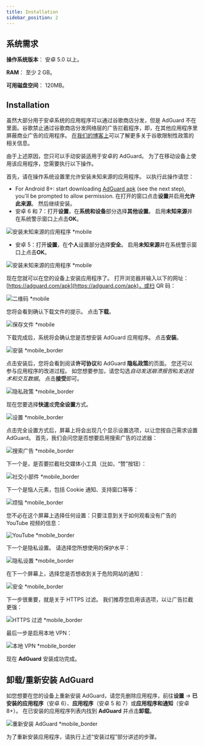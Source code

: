 ```yaml
---
title: Installation
sidebar_position: 2
---
```


## 系统需求

**操作系统版本**： 安卓 5.0 以上。

**RAM**： 至少 2 GB。

**可用磁盘空间**： 120MB。

## Installation

虽然大部分用于安卓系统的应用程序可以通过谷歌商店分发，但是 AdGuard 不在里面。谷歌禁止通过谷歌商店分发网络层的广告拦截程序，即，在其他应用程序里屏蔽商业广告的应用程序。 [在我们的博客上](https://blog.adguard.com/en/google-removes-adguard-android-app-google-play/)可以了解更多关于谷歌限制性政策的相关信息。

由于上述原因，您只可以手动安装适用于安卓的 AdGuard。 为了在移动设备上使用该应用程序，您需要执行以下操作。

首先，请在操作系统设置里允许安装未知来源的应用程序。 以执行此操作请您：

* For Android 8+: start downloading [AdGuard apk](https://adguard.com/download.html?auto=1) (see the next step), you'll be prompted to allow permission. 在打开的窗口点击**设置**并启用**允许此来源**。 然后继续安装。
* 安卓 6 和 7：打开**设置**，在**系统和设备**部分选择**其他设置**。 启用**未知来源**并在系统警示窗口上点击**OK**。

![安装未知来源的应用程序 *mobile](https://cdn.adtidy.org/content/kb/ad_blocker/android/installation/unknown_sources1.png)

* 安卓 5：打开**设置**，在**个人**设置部分选择**安全**。 启用**未知来源**并在系统警示窗口上点击**OK**。

![安装未知来源的应用程序 *mobile](https://cdn.adtidy.org/content/kb/ad_blocker/android/installation/unknown_sources2.png)

现在您就可以在您的设备上安装应用程序了。 打开浏览器并输入以下的网址：[https://adguard.com/apk](https://adguard.com/apk)，或扫 QR 码：

![二维码 *mobile](https://cdn.adtidy.org/content/kb/ad_blocker/android/installation/qr.png)

您将会看到确认下载文件的提示。 点击**下载**。

![保存文件 *mobile](https://cdn.adtidy.org/content/kb/ad_blocker/android/installation/save_the_file.png)

下载完成后，系统将会确认您是否想安装 AdGuard 应用程序。 点击**安装**。

![安装 *mobile_border](https://cdn.adtidy.org/content/kb/ad_blocker/android/installation/1.png)

点击安装后，您将会看到阅读**许可协议**和 AdGuard **隐私政策**的页面。 您还可以参与应用程序的改进过程。 如您想要参加，请您勾选*自动发送崩溃报告*和*发送技术和交互数据*。 点击**接受**即可。

![隐私政策 *mobile_border](https://cdn.adtidy.org/content/kb/ad_blocker/android/installation/2.png)

现在您要选择**快速**或**完全设置**方式。

![设置 *mobile_border](https://cdn.adtidy.org/content/kb/ad_blocker/android/installation/3.png)

点击完全设置方式后，屏幕上将会出现几个显示设置选项，以让您按自己需求设置 AdGuard。 首先，我们会问您是否想要启用搜索广告的过滤器：

![搜索广告 *mobile_border](https://cdn.adtidy.org/content/kb/ad_blocker/android/installation/5.png)

下一个是，是否要拦截社交媒体小工具（比如，“赞”按钮）：

![社交小部件 *mobile_border](https://cdn.adtidy.org/content/kb/ad_blocker/android/installation/6.png)

下一个是恼人元素，包括 Cookie 通知、支持窗口等等：

![烦恼 *mobile_border](https://cdn.adtidy.org/content/kb/ad_blocker/android/installation/7.png)

您不必在这个屏幕上选择任何设置：只要注意到关于如何观看没有广告的 YouTube 视频的信息：

![YouTube *mobile_border](https://cdn.adtidy.org/content/kb/ad_blocker/android/installation/youtube.jpg)

下一个是隐私设置。 请选择您所想使用的保护水平：

![隐私设置 *mobile_border](https://cdn.adtidy.org/content/kb/ad_blocker/android/installation/8.png)

在下一个屏幕上，选择您是否想收到关于危险网站的通知：

![安全 *mobile_border](https://cdn.adtidy.org/content/kb/ad_blocker/android/installation/9.png)

下一步很重要，就是关于 HTTPS 过滤。 我们推荐您启用该选项，以让广告拦截更强：

![HTTPS 过滤 *mobile_border](https://cdn.adtidy.org/content/kb/ad_blocker/android/installation/10.png)

最后一步是启用本地 VPN：

![本地 VPN *mobile_border](https://cdn.adtidy.org/content/kb/ad_blocker/android/installation/11.png)

现在 **AdGuard** 安装成功完成。

## 卸载/重新安装 AdGuard

如您想要在您的设备上重新安装 AdGuard，请您先删除应用程序，前往**设置** → **已安装的应用程序**（安卓 6）、**应用程序**（安卓 5 和 7）或**应用程序和通知**（安卓 8+）。 在已安装的应用程序列表内找到 **AdGuard** 并点击**卸载**。

![重新安装 AdGuard *mobile_border](https://cdn.adtidy.org/content/kb/ad_blocker/android/installation/12.png)

为了重新安装应用程序，请执行上述“安装过程”部分讲述的步骤。